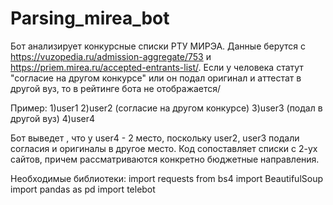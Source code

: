 # Parsing_mirea_bot

Бот анализирует конкурсные списки РТУ МИРЭА. Данные берутся с https://vuzopedia.ru/admission-aggregate/753 
и https://priem.mirea.ru/accepted-entrants-list/. Если у человека статут "согласие на другом конкурсе" или он подал оригинал и аттестат в другой вуз, то в рейтинге бота не отображается/

Пример:
1)user1
2)user2  (согласие на другом конкурсе)
3)user3  (подал в другой вуз)
4)user4

Бот выведет , что у user4 - 2 место, поскольку user2, user3 подали согласия и оригиналы в другое место.
Код сопоставляет списки с 2-ух сайтов, причем рассматриваются конкретно бюджетные направления.

Необходимые библиотеки:
import requests
from bs4 import BeautifulSoup
import pandas as pd
import telebot
